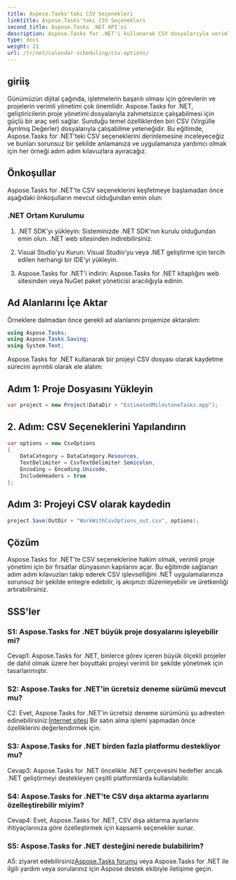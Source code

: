 ```yaml
---
title: Aspose.Tasks'taki CSV Seçenekleri
linktitle: Aspose.Tasks'taki CSV Seçenekleri
second_title: Aspose.Tasks .NET API'si
description: Aspose.Tasks for .NET'i kullanarak CSV dosyalarıyla verimli bir şekilde çalışmayı ve proje yönetimi becerilerinizi zahmetsizce geliştirmeyi öğrenin.
type: docs
weight: 21
url: /tr/net/calendar-scheduling/csv-options/
---
```

## giriiş

Günümüzün dijital çağında, işletmelerin başarılı olması için görevlerin ve projelerin verimli yönetimi çok önemlidir. Aspose.Tasks for .NET, geliştiricilerin proje yönetimi dosyalarıyla zahmetsizce çalışabilmesi için güçlü bir araç seti sağlar. Sunduğu temel özelliklerden biri CSV (Virgülle Ayrılmış Değerler) dosyalarıyla çalışabilme yeteneğidir. Bu eğitimde, Aspose.Tasks for .NET'teki CSV seçeneklerini derinlemesine inceleyeceğiz ve bunları sorunsuz bir şekilde anlamanıza ve uygulamanıza yardımcı olmak için her örneği adım adım kılavuzlara ayıracağız.

## Önkoşullar

Aspose.Tasks for .NET'te CSV seçeneklerini keşfetmeye başlamadan önce aşağıdaki önkoşulların mevcut olduğundan emin olun:

### .NET Ortam Kurulumu

1. .NET SDK'yı yükleyin: Sisteminizde .NET SDK'nın kurulu olduğundan emin olun. .NET web sitesinden indirebilirsiniz.

2. Visual Studio'yu Kurun: Visual Studio'yu veya .NET geliştirme için tercih edilen herhangi bir IDE'yi yükleyin.

3. Aspose.Tasks for .NET'i indirin: Aspose.Tasks for .NET kitaplığını web sitesinden veya NuGet paket yöneticisi aracılığıyla edinin.

## Ad Alanlarını İçe Aktar

Örneklere dalmadan önce gerekli ad alanlarını projemize aktaralım:

```csharp
using Aspose.Tasks;
using Aspose.Tasks.Saving;
using System.Text;
```

Aspose.Tasks for .NET kullanarak bir projeyi CSV dosyası olarak kaydetme sürecini ayrıntılı olarak ele alalım:

## Adım 1: Proje Dosyasını Yükleyin

```csharp
var project = new Project(DataDir + "EstimatedMilestoneTasks.mpp");
```

## 2. Adım: CSV Seçeneklerini Yapılandırın

```csharp
var options = new CsvOptions
{
    DataCategory = DataCategory.Resources,
    TextDelimiter = CsvTextDelimiter.Semicolon,
    Encoding = Encoding.Unicode,
    IncludeHeaders = true
};
```

## Adım 3: Projeyi CSV olarak kaydedin

```csharp
project.Save(OutDir + "WorkWithCsvOptions_out.csv", options);
```

## Çözüm

Aspose.Tasks for .NET'te CSV seçeneklerine hakim olmak, verimli proje yönetimi için bir fırsatlar dünyasının kapılarını açar. Bu eğitimde sağlanan adım adım kılavuzları takip ederek CSV işlevselliğini .NET uygulamalarınıza sorunsuz bir şekilde entegre edebilir, iş akışınızı düzenleyebilir ve üretkenliği artırabilirsiniz.

## SSS'ler

### S1: Aspose.Tasks for .NET büyük proje dosyalarını işleyebilir mi?

Cevap1: Aspose.Tasks for .NET, binlerce görev içeren büyük ölçekli projeler de dahil olmak üzere her boyuttaki projeyi verimli bir şekilde yönetmek için tasarlanmıştır.

### S2: Aspose.Tasks for .NET'in ücretsiz deneme sürümü mevcut mu?

 C2: Evet, Aspose.Tasks for .NET'in ücretsiz deneme sürümünü şu adresten edinebilirsiniz:[İnternet sitesi](https://releases.aspose.com/tasks/net/) Bir satın alma işlemi yapmadan önce özelliklerini değerlendirmek için.

### S3: Aspose.Tasks for .NET birden fazla platformu destekliyor mu?

Cevap3: Aspose.Tasks for .NET öncelikle .NET çerçevesini hedefler ancak .NET geliştirmeyi destekleyen çeşitli platformlarda kullanılabilir.

### S4: Aspose.Tasks for .NET'te CSV dışa aktarma ayarlarını özelleştirebilir miyim?

Cevap4: Evet, Aspose.Tasks for .NET, CSV dışa aktarma ayarlarını ihtiyaçlarınıza göre özelleştirmek için kapsamlı seçenekler sunar.

### S5: Aspose.Tasks for .NET desteğini nerede bulabilirim?

 A5: ziyaret edebilirsiniz[Aspose.Tasks forumu](https://forum.aspose.com/c/tasks/15) veya Aspose.Tasks for .NET ile ilgili yardım veya sorularınız için Aspose destek ekibiyle iletişime geçin.